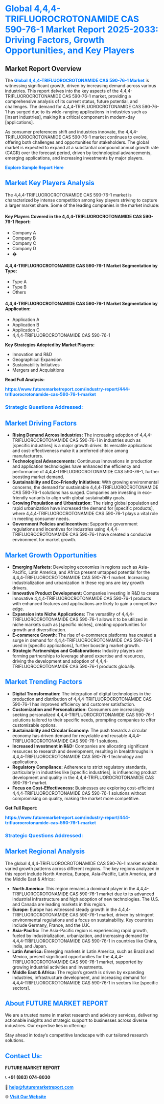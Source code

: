 <h1 style="color: #007BFF;">Global 4,4,4-TRIFLUOROCROTONAMIDE CAS 590-76-1 Market Report 2025-2033: Driving Factors, Growth Opportunities, and Key Players</h1>

<section id="overview">
<h2>Market Report Overview</h2>
<p>The <a href="https://www.futuremarketreport.com/industry-report/444-trifluorocrotonamide-cas-590-76-1-market" style="color: #007BFF; text-decoration: none;"><strong>Global 4,4,4-TRIFLUOROCROTONAMIDE CAS 590-76-1 Market</strong></a> is witnessing significant growth, driven by increasing demand across various industries. This report delves into the key aspects of the 4,4,4-TRIFLUOROCROTONAMIDE CAS 590-76-1 market, providing a comprehensive analysis of its current status, future potential, and challenges. The demand for 4,4,4-TRIFLUOROCROTONAMIDE CAS 590-76-1 has surged due to its wide-ranging applications in industries such as [insert industries], making it a critical component in modern-day [applications].</p>
<p>As consumer preferences shift and industries innovate, the 4,4,4-TRIFLUOROCROTONAMIDE CAS 590-76-1 market continues to evolve, offering both challenges and opportunities for stakeholders. The global market is expected to expand at a substantial compound annual growth rate (CAGR) over the forecast period, driven by technological advancements, emerging applications, and increasing investments by major players.</p>
</section>

<section id="overview">
<p><a href="https://www.futuremarketreport.com/request-sample/reportId=120227" style="color: #007BFF; text-decoration: none;"><strong>Explore Sample Report Here</strong></a></p>
</section>

<section id="key-players">
<h2 style="color: #007BFF;">Market Key Players Analysis</h2>
<p>The 4,4,4-TRIFLUOROCROTONAMIDE CAS 590-76-1 market is characterized by intense competition among key players striving to capture a larger market share. Some of the leading companies in the market include:</p>
<h4>Key Players Covered in the 4,4,4-TRIFLUOROCROTONAMIDE CAS 590-76-1 Report:</h4>
<ul><li>Company A</li><li>Company B</li><li>Company C</li><li>Company D</li><li>�</li></ul>
<h4>4,4,4-TRIFLUOROCROTONAMIDE CAS 590-76-1 Market Segmentation by Type:</h4>
<ul><li>Type A</li><li>Type B</li><li>Others</li></ul>

<h4>4,4,4-TRIFLUOROCROTONAMIDE CAS 590-76-1 Market Segmentation by Application:</h4>
<ul><li>Application A</li><li>Application B</li><li>Application C</li><li>4,4,4-TRIFLUOROCROTONAMIDE CAS 590-76-1</li></ul>
<p><strong>Key Strategies Adopted by Market Players:</strong></p>
<ul>
<li>Innovation and R&D</li>
<li>Geographical Expansion</li>
<li>Sustainability Initiatives</li>
<li>Mergers and Acquisitions</li>
</ul>
</section>

<section>
<p><strong>Read Full Analysis: </strong></p><a href="https://www.futuremarketreport.com/industry-report/444-trifluorocrotonamide-cas-590-76-1-market" style="color: #007BFF; text-decoration: none;"><strong>https://www.futuremarketreport.com/industry-report/444-trifluorocrotonamide-cas-590-76-1-market</strong></a>
<h3 style="color: #007BFF;">Strategic Questions Addressed:</h3>
</section>

<section id="driving-factors">
<h2 style="color: #007BFF;">Market Driving Factors</h2>
<ul>
<li><strong>Rising Demand Across Industries:</strong> The increasing adoption of 4,4,4-TRIFLUOROCROTONAMIDE CAS 590-76-1 in industries such as [specific industries] is a major growth driver. Its versatile applications and cost-effectiveness make it a preferred choice among manufacturers.</li>
<li><strong>Technological Advancements:</strong> Continuous innovations in production and application technologies have enhanced the efficiency and performance of 4,4,4-TRIFLUOROCROTONAMIDE CAS 590-76-1, further boosting market demand.</li>
<li><strong>Sustainability and Eco-Friendly Initiatives:</strong> With growing environmental concerns, the demand for sustainable 4,4,4-TRIFLUOROCROTONAMIDE CAS 590-76-1 solutions has surged. Companies are investing in eco-friendly variants to align with global sustainability goals.</li>
<li><strong>Growing Population and Urbanization:</strong> The rising global population and rapid urbanization have increased the demand for [specific products], where 4,4,4-TRIFLUOROCROTONAMIDE CAS 590-76-1 plays a vital role in meeting consumer needs.</li>
<li><strong>Government Policies and Incentives:</strong> Supportive government regulations and incentives for industries using 4,4,4-TRIFLUOROCROTONAMIDE CAS 590-76-1 have created a conducive environment for market growth.</li>
</ul>
</section>

<section id="growth-opportunities">
<h2 style="color: #007BFF;">Market Growth Opportunities</h2>
<ul>
<li><strong>Emerging Markets:</strong> Developing economies in regions such as Asia-Pacific, Latin America, and Africa present untapped potential for the 4,4,4-TRIFLUOROCROTONAMIDE CAS 590-76-1 market. Increasing industrialization and urbanization in these regions are key growth drivers.</li>
<li><strong>Innovative Product Development:</strong> Companies investing in R&D to create innovative 4,4,4-TRIFLUOROCROTONAMIDE CAS 590-76-1 products with enhanced features and applications are likely to gain a competitive edge.</li>
<li><strong>Expansion into Niche Applications:</strong> The versatility of 4,4,4-TRIFLUOROCROTONAMIDE CAS 590-76-1 allows it to be utilized in niche markets such as [specific niches], creating opportunities for growth and diversification.</li>
<li><strong>E-commerce Growth:</strong> The rise of e-commerce platforms has created a surge in demand for 4,4,4-TRIFLUOROCROTONAMIDE CAS 590-76-1 used in [specific applications], further boosting market growth.</li>
<li><strong>Strategic Partnerships and Collaborations:</strong> Industry players are forming partnerships to leverage shared expertise and resources, driving the development and adoption of 4,4,4-TRIFLUOROCROTONAMIDE CAS 590-76-1 products globally.</li>
</ul>
</section>

<section id="trending-factors">
<h2 style="color: #007BFF;">Market Trending Factors</h2>
<ul>
<li><strong>Digital Transformation:</strong> The integration of digital technologies in the production and distribution of 4,4,4-TRIFLUOROCROTONAMIDE CAS 590-76-1 has improved efficiency and customer satisfaction.</li>
<li><strong>Customization and Personalization:</strong> Consumers are increasingly seeking personalized 4,4,4-TRIFLUOROCROTONAMIDE CAS 590-76-1 solutions tailored to their specific needs, prompting companies to offer customizable options.</li>
<li><strong>Sustainability and Circular Economy:</strong> The push towards a circular economy has driven demand for recyclable and reusable 4,4,4-TRIFLUOROCROTONAMIDE CAS 590-76-1 solutions.</li>
<li><strong>Increased Investment in R&D:</strong> Companies are allocating significant resources to research and development, resulting in breakthroughs in 4,4,4-TRIFLUOROCROTONAMIDE CAS 590-76-1 technology and applications.</li>
<li><strong>Regulatory Compliance:</strong> Adherence to strict regulatory standards, particularly in industries like [specific industries], is influencing product development and quality in the 4,4,4-TRIFLUOROCROTONAMIDE CAS 590-76-1 market.</li>
<li><strong>Focus on Cost-Effectiveness:</strong> Businesses are exploring cost-efficient 4,4,4-TRIFLUOROCROTONAMIDE CAS 590-76-1 solutions without compromising on quality, making the market more competitive.</li>
</ul>
</section>

<section>
<p><strong>Get Full Report: </strong></p><a href="https://www.futuremarketreport.com/industry-report/444-trifluorocrotonamide-cas-590-76-1-market" style="color: #007BFF; text-decoration: none;"><strong>https://www.futuremarketreport.com/industry-report/444-trifluorocrotonamide-cas-590-76-1-market</strong></a>
<h3 style="color: #007BFF;">Strategic Questions Addressed:</h3>
</section>


<section id="regional-analysis">
<h2 style="color: #007BFF;">Market Regional Analysis</h2>
<p>The global 4,4,4-TRIFLUOROCROTONAMIDE CAS 590-76-1 market exhibits varied growth patterns across different regions. The key regions analyzed in this report include North America, Europe, Asia-Pacific, Latin America, and the Middle East & Africa:</p>
<ul>
<li><strong>North America:</strong> This region remains a dominant player in the 4,4,4-TRIFLUOROCROTONAMIDE CAS 590-76-1 market due to its advanced industrial infrastructure and high adoption of new technologies. The U.S. and Canada are leading markets in this region.</li>
<li><strong>Europe:</strong> Europe has witnessed steady growth in the 4,4,4-TRIFLUOROCROTONAMIDE CAS 590-76-1 market, driven by stringent environmental regulations and a focus on sustainability. Key countries include Germany, France, and the U.K.</li>
<li><strong>Asia-Pacific:</strong> The Asia-Pacific region is experiencing rapid growth, fueled by industrialization, urbanization, and increasing demand for 4,4,4-TRIFLUOROCROTONAMIDE CAS 590-76-1 in countries like China, India, and Japan.</li>
<li><strong>Latin America:</strong> Emerging markets in Latin America, such as Brazil and Mexico, present significant opportunities for the 4,4,4-TRIFLUOROCROTONAMIDE CAS 590-76-1 market, supported by growing industrial activities and investments.</li>
<li><strong>Middle East & Africa:</strong> The region’s growth is driven by expanding industries, infrastructure development, and increasing demand for 4,4,4-TRIFLUOROCROTONAMIDE CAS 590-76-1 in sectors like [specific sectors].</li>
</ul>
</section>

<footer>
<h2 style="color: #007BFF;">About FUTURE MARKET REPORT</h2>
<p>We are a trusted name in market research and advisory services, delivering actionable insights and strategic support to businesses across diverse industries. Our expertise lies in offering:</p>

<p>Stay ahead in today’s competitive landscape with our tailored research solutions.</p>

<h2 style="color: #007BFF;">Contact Us:</h2>
<p><strong>FUTURE MARKET REPORT</strong></p>
<p>📞 <strong>+91 (883) 074-8030</strong></p>
<p>📧 <strong><a href="mailto:help@futuremarketreport.com" style="color: #007BFF;">help@futuremarketreport.com</a></strong></p>
<p>🌐 <strong><a href="https://www.futuremarketreport.com/" style="color: #007BFF;">Visit Our Website</a></strong></p>
</footer>